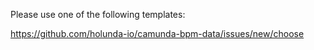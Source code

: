 Please use one of the following templates:

https://github.com/holunda-io/camunda-bpm-data/issues/new/choose
